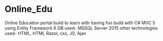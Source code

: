 # Online_Edu
Online Education portal build to learn with having fun
build with C# MVC 5 using Entity Framework 6
DB used- MSSQL Server 2015 
other technologies used- HTML, HTML Razor, css, JS, Ajax
